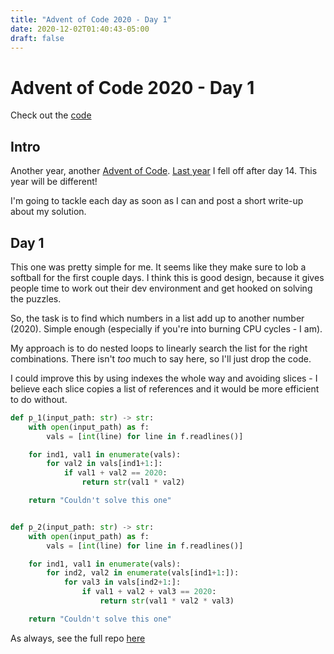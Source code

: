 ```yaml
---
title: "Advent of Code 2020 - Day 1"
date: 2020-12-02T01:40:43-05:00
draft: false
---
```


# Advent of Code 2020 - Day 1

Check out the [code](https://github.com/mattcdrake/aoc20-py)

## Intro

Another year, another [Advent of Code](https://adventofcode.com). [Last
year](https://github.com/mattcdrake/aoc19-python) I fell off after day 14. This
year will be different!

I'm going to tackle each day as soon as I can and post a short write-up about
my solution.

## Day 1

This one was pretty simple for me. It seems like they make sure to lob a
softball for the first couple days. I think this is good design, because it
gives people time to work out their dev environment and get hooked on solving
the puzzles.

So, the task is to find which numbers in a list add up to another number
(2020). Simple enough (especially if you're into burning CPU cycles - I am).

My approach is to do nested loops to linearly search the list for the right
combinations. There isn't _too_ much to say here, so I'll just drop the code.

I could improve this by using indexes the whole way and avoiding slices - I
believe each slice copies a list of references and it would be more efficient
to do without.

```py
def p_1(input_path: str) -> str:
    with open(input_path) as f:
        vals = [int(line) for line in f.readlines()]

    for ind1, val1 in enumerate(vals):
        for val2 in vals[ind1+1:]:
            if val1 + val2 == 2020:
                return str(val1 * val2)

    return "Couldn't solve this one"


def p_2(input_path: str) -> str:
    with open(input_path) as f:
        vals = [int(line) for line in f.readlines()]

    for ind1, val1 in enumerate(vals):
        for ind2, val2 in enumerate(vals[ind1+1:]):
            for val3 in vals[ind2+1:]:
                if val1 + val2 + val3 == 2020:
                    return str(val1 * val2 * val3)

    return "Couldn't solve this one"
```

As always, see the full repo [here](https://github.com/mattcdrake/aoc19-python)
